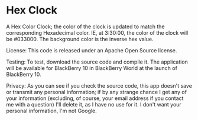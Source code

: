 Hex Clock
=======
A Hex Color Clock; the color of the clock is updated to match the corresponding Hexadecimal color. IE, at 3:30:00, the color of the clock will be #033000.
The background color is the inverse hex value.

License:
This code is released under an Apache Open Source license. 

Testing:
To test, download the source code and compile it. The application will be available for BlackBerry 10 in BlackBerry World at the launch of BlackBerry 10.

Privacy:
As you can see if you check the source code, this app doesn't save or transmit any personal information; if by any strange chance I get any of your information (excluding, of course, your email address if you contact me with a question) I'll delete it, as I have no use for it. I don't want your personal information, I'm not Google.